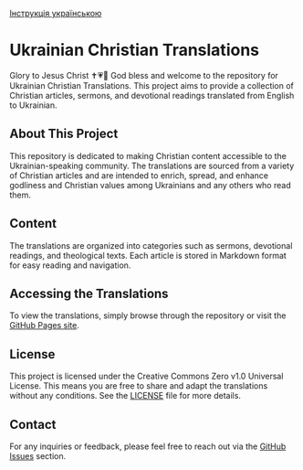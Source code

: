 [Інструкція українською](README_UA.md)

# Ukrainian Christian Translations

Glory to Jesus Christ ✝️💗🙏 God bless and welcome to the repository for Ukrainian Christian Translations. This project aims to provide a collection of Christian articles, sermons, and devotional readings translated from English to Ukrainian.

## About This Project

This repository is dedicated to making Christian content accessible to the Ukrainian-speaking community. The translations are sourced from a variety of Christian articles and are intended to enrich, spread, and enhance godliness and Christian values among Ukrainians and any others who read them.

## Content

The translations are organized into categories such as sermons, devotional readings, and theological texts. Each article is stored in Markdown format for easy reading and navigation.

## Accessing the Translations

To view the translations, simply browse through the repository or visit the [GitHub Pages site](#).

## License

This project is licensed under the Creative Commons Zero v1.0 Universal License. This means you are free to share and adapt the translations without any conditions. See the [LICENSE](LICENSE) file for more details.

## Contact

For any inquiries or feedback, please feel free to reach out via the [GitHub Issues](https://github.com/seesmof/Christian-Ukrainian-Articles/issues) section.
